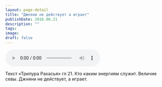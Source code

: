 ```yaml
---
layout: page-detail
title: "Джняни не действует а играет"
publishDate: 2016.06.21
description: ""
tags:
image:
draft: false
---
```


<audio title="2016.06.21 - Джняни не действует а играет.mp3" src="/upload/iblock/586/586a4928008094fe7007c582baafa2f9.mp3" controls=""></audio>

 Текст «Трипура Рахасья» гл 21\. Кто каким энергиям служит. Величие севы. Джняни не действует, а играет. 

  

